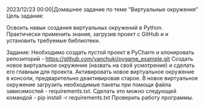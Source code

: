 2023/12/23 00:00|Домашнее задание по теме "Виртуальные окружения"
Цель задания:

Освоить навык создания виртуальных окружений в Python.
Практически применить знания, загрузив проект с GitHub и и установить требуемые библиотеки.

Задание:
Необходимо создать пустой проект в PyCharm и клонировать репозиторий - https://github.com/yanchuki/pygame_example.git
Создать новое виртуальное окружение (назвать на своё усмотрение) и сделать его главным для проекта.
Активировать новое виртуальное окружение в консоли, предварительно деактивировав старое.
В новое виртуальное окружение загрузить необходимые пакеты при помощи файла зависимостей - requirements.txt. Сделать это можно следующей командой - pip install -r requirements.txt
Проверить работу программы.
